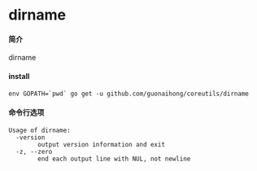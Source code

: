 # dirname

#### 简介
dirname

#### install
```
env GOPATH=`pwd` go get -u github.com/guonaihong/coreutils/dirname
```

#### 命令行选项
```console
Usage of dirname:
  -version
        output version information and exit
  -z, --zero
        end each output line with NUL, not newline
```
